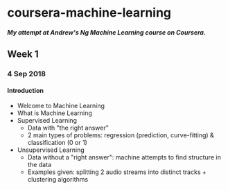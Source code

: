 # coursera-machine-learning
##### My attempt at Andrew's Ng Machine Learning course on Coursera.

## Week 1
### 4 Sep 2018
#### Introduction
* Welcome to Machine Learning
* What is Machine Learning
* Supervised Learning
  * Data with "the right answer"
  * 2 main types of problems: regression (prediction, curve-fitting) & classification (0 or 1)
* Unsupervised Learning
  * Data without a "right answer": machine attempts to find structure in the data
  * Examples given: splitting 2 audio streams into distinct tracks + clustering algorithms
